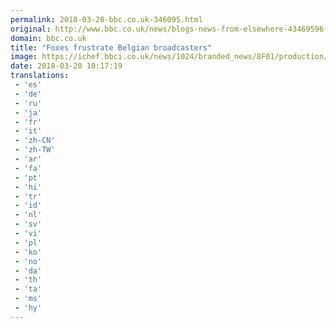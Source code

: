 ```yaml
---
permalink: 2018-03-20-bbc.co.uk-346095.html
original: http://www.bbc.co.uk/news/blogs-news-from-elsewhere-43469596
domain: bbc.co.uk
title: "Foxes frustrate Belgian broadcasters"
image: https://ichef.bbci.co.uk/news/1024/branded_news/8F01/production/_100490663_hi045231924.jpg
date: 2018-03-20 10:17:19
translations: 
 - 'es'
 - 'de'
 - 'ru'
 - 'ja'
 - 'fr'
 - 'it'
 - 'zh-CN'
 - 'zh-TW'
 - 'ar'
 - 'fa'
 - 'pt'
 - 'hi'
 - 'tr'
 - 'id'
 - 'nl'
 - 'sv'
 - 'vi'
 - 'pl'
 - 'ko'
 - 'no'
 - 'da'
 - 'th'
 - 'ta'
 - 'ms'
 - 'hy'
---
```


